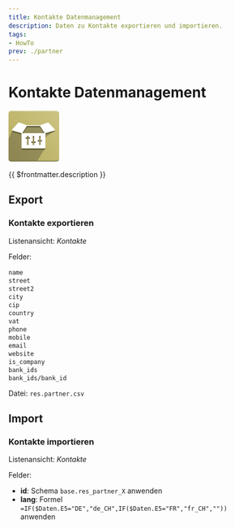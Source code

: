 ```yaml
---
title: Kontakte Datenmanagement
description: Daten zu Kontakte exportieren und importieren.
tags:
- HowTo
prev: ./partner
---
```

# Kontakte Datenmanagement
![icons_odoo_website_sale_options](attachments/icons_odoo_website_sale_options.png)

{{ $frontmatter.description }}

## Export

### Kontakte exportieren

Listenansicht: *Kontakte*

Felder:
```
name
street
street2
city
cip
country
vat
phone
mobile
email
website
is_company
bank_ids
bank_ids/bank_id
```
Datei: `res.partner.csv`

## Import

### Kontakte importieren

Listenansicht: *Kontakte*

Felder:

* **id**: Schema `base.res_partner_X` anwenden
* **lang**: Formel `=IF($Daten.E5="DE","de_CH",IF($Daten.E5="FR","fr_CH",""))` anwenden
